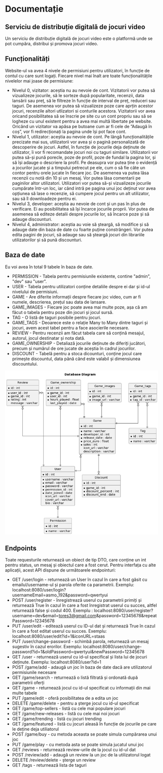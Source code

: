 # Documentație
## Serviciu de distribuție digitală de jocuri video
Un serviciu de distribuție digitală de jocuri video este o platformă unde se pot cumpăra, distribui și promova jocuri video.
## Funcționalități
Website-ul va avea 4 nivele de permisiuni pentru utilizatori, în funcție de contul cu care sunt logați. Fiecare nivel mai înalt are toate funcționalitățile nivelelor mai joase de permisiune:
- Nivelul 0, vizitator: aceștia nu au nevoie de cont. Vizitatorii vor putea să vizualizeze jocurile, să le sorteze după popularitate, recenzii, data lansării sau preț, să le filtreze în funcție de interval de preț, reduceri sau taguri. De asemenea vor putea să vizualizeze poze care aprțin acestor jocuri, recenzile altori utlizatori si conturile acestora. Vizitatorii vor avea oricand posibilitatea să se înscrie pe site cu un cont propriu sau să se logheze cu unul existent pentru a avea mai multă libertate pe website. Oricând un vizitator va apăsa pe butoane cum ar fi cele de ”Adaugă în coș”, vor fi redirecționați la pagina unde își pot face cont.
- Nivelul 1, utilizator: aceștia au nevoie de cont. Pe lângă funcționalitățile precizate mai sus, utilizatorii vor avea și o pagină personalizată de descoperire de jocuri. Astfel, în funcție de jocurile deja deținute de utilizator, îi vor fi recomandate jocuri noi cu taguri similare. Utilizatorii vor putea să-și pună porecle, poze de profil, poze de fundal la pagina lor, și să își adauge o descriere la profil. Pe deasupra vor putea ține o evidență a jocurilor jucate și a timpului petrecut pe ele, cum o să fie câte un contor pentru orele jucate în fiecare joc. De asemenea va putea lăsa recenzii cu notă din 10 și un mesaj. Vor putea lăsa comentarii pe paginilor altor utilizatori. Utilizatori vor putea să-și vizualizeze jocurile cumpărate într-un loc, iar când intră pe pagina unui joc deținut vor avea opțiunea să lase o recenzie, să cumpere jocul pentru un alt utilizator, sau să îl downloadeze pentru ei.
- Nivelul 3, developer: aceștia au nevoie de cont și un pas în plus de verificare. Ei au posibilitatea să își încarce jocurile proprii. Vor putea de asemenea să editeze detalii despre jocurile lor, să încarce poze și să adauge discounturi.
- Nivelul 4, administrator: aceștia au voie să șteargă, să modifice și să adauge date din baza de date cu foarte puține constrângeri. Vor putea edita pagini de jocuri, să adauge sau să șteargă jocuri din librariile utilizatorilor și să pună discounturi.

## Baza de date
Eu voi avea în total 9 tabele în baza de date.
- PERMISSION - Tabela pentru permisiunile existente, contine "admin", "dev" sau "user".
- USER - Tabela pentru utilizatori conține detaliile despre ei dar și id-ul nivelului de permisiuni.
- GAME - Are diferite informații despre fiecare joc video, cum ar fi numele, descrierea, prețul sau data de lansare.
- GAME_IMAGES - Fiecare joc poate avea mai multe poze, așa că am făcut o tabela pentru poze din jocuri și jocul sursă.
- TAG - O listă de taguri posibile pentru jocuri.
- GAME_TAGS - Deoarece este o relație Many to Many dintre taguri și jocuri, avem acest tabel pentru a face asocierile necesare.
- REVIEW - Pentru recenzii am făcut tabela care să conțină mesajul, autorul, jocul destinatar și nota dată.
- GAME_OWNERSHIP - Detaliază jocurile deținute de diferiți jucători, precum și numărul de ore jucate de aceștia în cadrul jocurilor.
- DISCOUNT - Tabelă pentru a stoca dicounturi, conține jocul care primește discountul, data până când este valabil și dimensiunea discountului.

![alt text](https://github.com/teodor-profeanu/Game-Store/blob/tema3/db_diagram.png?raw=true?raw=true)

## Endpoints
Toate requesturile returnează un obiect de tip DTO, care conține un int pentru status, un mesaj și obiectul care a fost cerut. Pentru interfața cu alte aplicații, acest API dispune de următoarele endpointuri:
- GET /user/login - returnează un User în cazul în care a fost găsit cu emailul/username-ul și parola oferite ca parametrii. Exemplu: localhost:8080/user/login?usernameEmail=asmo_192&password=qwertyui
- POST /user/register - înregistrează userul cu parametrii primiți și returnează True în cazul în care a fost înregistrat userul cu succes, altfel returnează false și codul 400. Exemplu : localhost:8080/user/register?username=dev&email=tores3@gmail.com&password=12345678&repeatPassword=12345678
- PUT /user/edit - editează userul cu ID-ul dat și returnează True în cazul în care a fost editat userul cu succes. Exemplu: localhost:8080/user/edit?id=1&iconURL=staas
- PUT /user/change-password - schimbă parola, returnează un mesaj sugestiv în cazul erorilor. Exemplu: localhost:8080/user/change-password?id=1&oldPassword=qwertyui&newPassword=12345678
- GET /user - returnează userul cu id-ul specifical și lista lui de jocuri deținute. Exemplu: localhost:8080/user?id=1
- POST /game/add - adaugă un joc în baza de date dacă are utilizatorul permisiunile necesare
- GET /game/search - returnează o listă filtrată și ordonată după parametrii oferți
- GET /game - returnează jocul cu id-ul specificat cu informații din mai multe tabele
- PUT /game/edit - oferă posibilitatea de a edita un joc
- DELETE /game/delete - pentru a șterge jocul cu id-ul specificat
- GET /game/top-sellers - listă cu cele mai populare jocuri
- GET /game/new-releases - listă cu cele mai noi jocuri
- GET /game/trending - listă cu jocuri trending
- GET /game/featured - listă cu jocuri aleasă în funcție de jocurile pe care le deține deja utiliatorul
- POST /game/buy - cu metoda aceasta se poate simula cumpărarea unui joc
- PUT /game/play - cu metoda asta se poate simula jucatul unui joc
- GET /reviews - returnează review-urile de la jocul cu id-ul dat
- POST /review/add - adaugă un review la un joc de la utilizatorul logat
- DELETE /review/delete - șterge un review
- GET /tags - returnează lista de taguri
